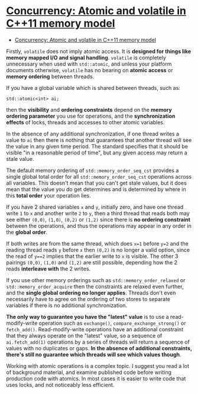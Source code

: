 # [Concurrency: Atomic and volatile in C++11 memory model](https://stackoverflow.com/questions/8819095/concurrency-atomic-and-volatile-in-c11-memory-model)

- [Concurrency: Atomic and volatile in C++11 memory model](#concurrency-atomic-and-volatile-in-c11-memory-model)

Firstly, `volatile` does not imply atomic access. It is **designed for things like memory mapped I/O and signal handling**. `volatile` is completely unnecessary when used with `std::atomic`, and unless your platform documents otherwise, `volatile` has no bearing on **atomic access** or **memory ordering** between threads.

If you have a global variable which is shared between threads, such as:

    std::atomic<int> ai;

then the **visibility** and **ordering constraints** depend on the **memory ordering parameter** you use for operations, and the **synchronization effects** of locks, threads and accesses to other atomic variables.

In the absence of any additional synchronization, if one thread writes a value to `ai` then there is nothing that guarantees that another thread will see the value in any given time period. The standard specifies that it should be visible "in a reasonable period of time", but any given access may return a stale value.

The default memory ordering of `std::memory_order_seq_cst` provides a single global total order for all `std::memory_order_seq_cst` operations across all variables. This doesn't mean that you can't get stale values, but it does mean that the value you do get determines and is determined by where in this **total order** your operation lies.

If you have 2 shared variables `x` and `y`, initially zero, and have one thread write `1` to `x` and another write `2` to `y`, then a third thread that reads both may see either `(0,0)`, `(1,0)`, `(0,2)` or `(1,2)` since there is **no ordering constraint** between the operations, and thus the operations may appear in any order in the **global order**.

If both writes are from the same thread, which does `x=1` before `y=2` and the reading thread reads `y` before `x` then `(0,2)` is no longer a valid option, since the read of `y==2` implies that the earlier write to `x` is visible. The other 3 pairings `(0,0)`, `(1,0)` and `(1,2)` are still possible, depending how the 2 reads **interleave with** the 2 writes.

If you use other memory orderings such as `std::memory_order_relaxed` or `std::memory_order_acquire` then the constraints are relaxed even further, and the **single global ordering no longer applies**. Threads don't even necessarily have to agree on the ordering of two stores to separate variables if there is no additional synchronization.

**The only way to guarantee you have the "latest" value** is to use a read-modify-write operation such as `exchange()`, `compare_exchange_strong()` or `fetch_add()`. Read-modify-write operations have an additional constraint that they always operate on the "latest" value, so a sequence of `ai.fetch_add(1)` operations by a series of threads will return a sequence of values with no duplicates or gaps. **In the absence of additional constraints, there's still no guarantee which threads will see which values though**.

Working with atomic operations is a complex topic. I suggest you read a lot of background material, and examine published code before writing production code with atomics. In most cases it is easier to write code that uses locks, and not noticeably less efficient.
